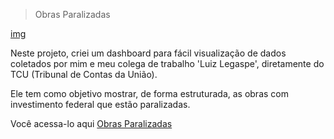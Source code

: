 > Obras Paralizadas

[img]:
https://drive.google.com/file/d/1KeEPNbrVsb5GDllsRLj_X7qd5HD5eVYD/view?usp=sharing

[img]

Neste projeto, criei um dashboard para fácil visualização de dados coletados por mim e meu colega de trabalho 'Luiz Legaspe', diretamente do TCU (Tribunal de Contas da União).

Ele tem como objetivo mostrar, de forma estruturada, as obras com investimento federal que estão paralizadas.

Você acessa-lo aqui [Obras Paralizadas](https://datastudio.google.com/reporting/4269985a-f7ba-4641-a663-4bf569c8fdf5)

